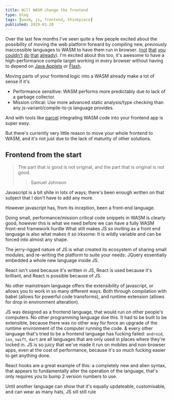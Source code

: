 ```yaml
---
title: Will WASM change the frontend
type: blog
tags: [wasm, js, frontend, thinkpiece]
published: 2019-01-20
---
```


Over the last few months I've seen quite a few people excited about the possibility of moving the web platform forward by compiling new, previously inaccessible languages to WASM to have them run in browser. ([not][asmjs] [that][coffeescript] [you][dart] [couldn't][elm] [do][emscripten] [that][reasonml] [already][scala]). I'm excited about this too, it's awesome to have a high-performance compile target working in every browser without having to depend on [Java Applets][applet] or [Flash][flash].

Moving parts of your frontend logic into a WASM already make a lot of sense if it's

- Performance sensitive: WASM performs more predictably due to lack of a garbage collector.
- Mission critical: Use more advanced static analysis/type checking than any js-variant/compile-to-js language provides.

And with tools like [parcel][parcel-wasm] integrating WASM code into your frontend app is super easy.

But there's currently very little reason to move your whole frontend to WASM, and it's not just due to the lack of maturity of other solutions.

## Frontend from the start

> The part that is good is not original, and the part that is original is not good.
>
> > Samuel Johnson

Javascript is a bit shite in lots of ways; there's been enough written on that subject that I don't have to add any more.

However javascript has, from its inception, been a front-end language.

Doing small, performance/mission critical code snippets in WASM is clearly good, however this is what we need before we can have a fully WASM front-end framework hurdle What still makes JS so inviting as a front end language is also what makes it so irksome: It is wildly variable and can be forced into almost any shape.

The jerry-rigged nature of JS is what created its ecosystem of sharing small modules, and re-writing the platform to suite your needs: JQuery essentially embedded a whole new language inside JS.

React isn't used because it's written in JS, React is used because it's brilliant, and React is possible because of JS.

No other mainstream language offers the extensibility of javascript, or allows you to work in so many different ways. Both through compilation with babel (allows for powerful code transforms), and runtime extension (allows for drop in environment alteration).

JS was designed as a frontend language, that would run on other people's computers. No other programming language doe this. It had to be built to be extensible, because there was no other way for force an upgrade of the runtime environment of the computer running the code. & every other language that's tried to be a frontend language has fucking failed: `android`, `ios`, `swift`, `dart` are all languages that are only used in places where they're locked in. JS is so juicy that we've made it run on mobiles and non-browser apps, even at the cost of performance, because it's so much fucking easier to get anything done.

React hooks are a great example of this: a completely new and alien syntax, that appears to fundamentally alter the operation of the language, that's only requires you to bump 2 version numbers to use.

Until another language can show that it's equally updateable, customisable, and can wear as many hats, JS sill still rule

[applet]: https://en.wikipedia.org/wiki/Java_applet
[asmjs]: http://asmjs.org/A
[coffeescript]: https://coffeescript.org/
[dart]: https://www.dartlang.org/
[elm]: https://elm-lang.org/
[emscripten]: http://kripken.github.io/emscripten-site/
[flash]: https://www.adobe.com/uk/products/flashplayer.html<Paste>
[reasonml]: https://reasonml.github.io/
[rsx]: https://github.com/victorporof/rsx
[scala]: https://www.scala-lang.org/
[wasm]: https://webassembly.org/
[yew]: https://github.com/DenisKolodin/yew
[parcel-wasm]: https://parceljs.org/webAssembly.html

